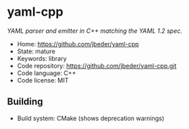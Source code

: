 # yaml-cpp

_YAML parser and emitter in C++ matching the YAML 1.2 spec._

- Home: https://github.com/jbeder/yaml-cpp
- State: mature
- Keywords: library
- Code repository: https://github.com/jbeder/yaml-cpp.git
- Code language: C++
- Code license: MIT

## Building

- Build system: CMake (shows deprecation warnings)
